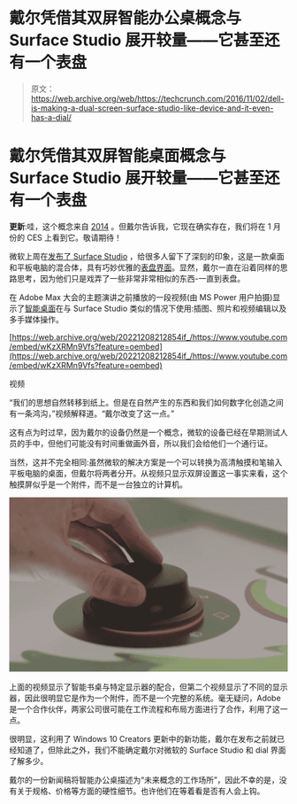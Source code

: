 # 戴尔凭借其双屏智能办公桌概念与 Surface Studio 展开较量——它甚至还有一个表盘 

> 原文：<https://web.archive.org/web/https://techcrunch.com/2016/11/02/dell-is-making-a-dual-screen-surface-studio-like-device-and-it-even-has-a-dial/>

# 戴尔凭借其双屏智能桌面概念与 Surface Studio 展开较量——它甚至还有一个表盘

**更新**:哇，这个概念来自 [2014](https://web.archive.org/web/20221208212854/http://en.community.dell.com/dell-blogs/direct2dell/b/direct2dell/archive/2014/11/05/smart-desks-and-ultrasharp-monitors-are-the-future-of-workplace-productivity) 。但戴尔告诉我，它现在确实存在，我们将在 1 月份的 CES 上看到它。敬请期待！

微软上周在[发布了 Surface Studio](https://web.archive.org/web/20221208212854/https://beta.techcrunch.com/gallery/everything-announced-at-microsofts-windows-10-and-surface-event/) ，给很多人留下了深刻的印象，这是一款桌面和平板电脑的混合体，具有巧妙优雅的[表盘界面](https://web.archive.org/web/20221208212854/https://beta.techcrunch.com/2016/10/26/surface-dial-hands-on/)。显然，戴尔一直在沿着同样的思路思考，因为他们只是戏弄了一些非常非常相似的东西-一直到表盘。

在 Adobe Max 大会的主题演讲之前播放的一段视频(由 MS Power 用户拍摄)显示了[智能桌面](https://web.archive.org/web/20221208212854/http://en.community.dell.com/dell-blogs/direct2dell/b/direct2dell/archive/2014/11/05/smart-desks-and-ultrasharp-monitors-are-the-future-of-workplace-productivity?dgc=SM&cid=907&lid=642277811)在与 Surface Studio 类似的情况下使用:插图、照片和视频编辑以及多手媒体操作。

[https://web.archive.org/web/20221208212854if_/https://www.youtube.com/embed/wKzXRMn9Vfs?feature=oembed](https://web.archive.org/web/20221208212854if_/https://www.youtube.com/embed/wKzXRMn9Vfs?feature=oembed)

视频

“我们的思想自然转移到纸上。但是在自然产生的东西和我们如何数字化创造之间有一条鸿沟，”视频解释道。“戴尔改变了这一点。”

这有点为时过早，因为戴尔的设备仍然是一个概念，微软的设备已经在早期测试人员的手中，但他们可能没有时间重做画外音，所以我们会给他们一个通行证。

当然，这并不完全相同:虽然微软的解决方案是一个可以转换为高清触摸和笔输入平板电脑的桌面，但戴尔将两者分开。从视频只显示双屏设置这一事实来看，这个触摸屏似乎是一个附件，而不是一台独立的计算机。

[![dial1](img/d491e4819113260a7eb0660ebb4e1b7c.png)](https://web.archive.org/web/20221208212854/https://beta.techcrunch.com/wp-content/uploads/2016/11/dial1.jpg)

上面的视频显示了智能书桌与特定显示器的配合，但第二个视频显示了不同的显示器，因此很明显它是作为一个附件，而不是一个完整的系统。毫无疑问，Adobe 是一个合作伙伴，两家公司很可能在工作流程和布局方面进行了合作，利用了这一点。

很明显，这利用了 Windows 10 Creators 更新中的新功能，戴尔在发布之前就已经知道了，但除此之外，我们不能确定戴尔对微软的 Surface Studio 和 dial 界面了解多少。

戴尔的一份新闻稿将智能办公桌描述为“未来概念的工作场所”，因此不幸的是，没有关于规格、价格等方面的硬性细节。也许他们在等着看是否有人会上钩。